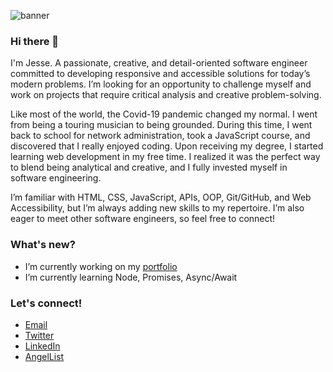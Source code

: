![banner](https://user-images.githubusercontent.com/106822556/178163588-1add26c0-c431-498a-8581-c8900716216b.png)

### Hi there 👋
I'm Jesse. A passionate, creative, and detail-oriented software engineer committed to developing responsive and accessible solutions for today’s modern problems. I’m looking for an opportunity to challenge myself and work on projects that require critical analysis and creative problem-solving.

Like most of the world, the Covid-19 pandemic changed my normal. I went from being a touring musician to being grounded. During this time, I went back to school for network administration, took a JavaScript course, and discovered that I really enjoyed coding. Upon receiving my degree, I started learning web development in my free time. I realized it was the perfect way to blend being analytical and creative, and I fully invested myself in software engineering.

I’m familiar with HTML, CSS, JavaScript, APIs, OOP, Git/GitHub, and Web Accessibility, but I’m always adding new skills to my repertoire. I’m also eager to meet other software engineers, so feel free to connect!

### What's new?
- I’m currently working on my [portfolio](https://jessefrench.netlify.app)
- I’m currently learning Node, Promises, Async/Await

### Let's connect!
- [Email](mailto:frejes32@gmail.com)
- [Twitter](https://twitter.com/jesse__french)
- [LinkedIn](https://linkedin.com/in/jessekfrench)
- [AngelList](https://angel.co/u/jesse-french-1)
